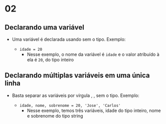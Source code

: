 # 02

## Declarando uma variável

- Uma variável é declarada usando <nome> sem o tipo. Exemplo:
  - `idade = 20`
    - Nesse exemplo, o nome da variável é `idade` e o valor atribuído à ela é `20`, do tipo inteiro

## Declarando múltiplas variáveis em uma única linha

- Basta separar as variáveis por vírgula <nome1>, <nome2>, <nome3> sem o tipo. Exemplo:
  - `idade, nome, sobrenome = 20, 'Jose', 'Carlos'`
    - Nesse exemplo, temos três variáveis, idade do tipo inteiro, nome e sobrenome do tipo string
